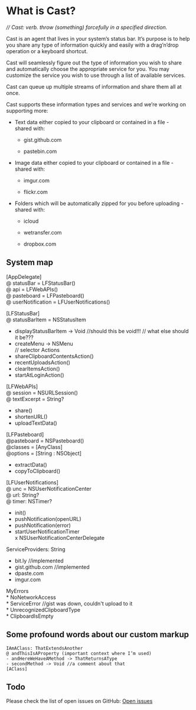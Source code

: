 What is Cast?
=============

*// Cast: verb. throw (something) forcefully in a specified direction.*

Cast is an agent that lives in your system’s status bar. It’s purpose is to help
you share any type of information quickly and easily with a drag’n’drop
operation or a keyboard shortcut.

Cast will seamlessly figure out the type of information you wish to share and
automatically choose the appropriate service for you. You may customize the
service you wish to use through a list of available services.

Cast can queue up multiple streams of information and share them all at once.

Cast supports these information types and services and we’re working on
supporting more:

-   Text data either copied to your clipboard or contained in a file -  
    shared with:

    -   gist.github.com

    -   pastebin.com

-   Image data either copied to your clipboard or contained in a file -  
    shared with:

    -   imgur.com

    -   flickr.com

-   Folders which will be automatically zipped for you before uploading -  
    shared with:

    -   icloud

    -   wetransfer.com

    -   dropbox.com

System map
----------

[AppDelegate]  
\@ statusBar = LFStatusBar()  
\@ api = LFWebAPIs()  
\@ pasteboard = LFPasteboard()  
\@ userNotification = LFUserNotifications()  
  
[LFStatusBar]  
\@ statusBarItem = NSStatusItem  
- displayStatusBarItem -\> Void //should this be void!!! // what else should it
be???  
- createMenu -\> NSMenu  
// selector Actions  
- shareClipboardContentsAction()  
- recentUploadsAction()  
- clearItemsAction()  
- startAtLoginAction()  
  
[LFWebAPIs]  
\@ session = NSURLSession()  
\@ textExcerpt = String?  
- share()  
- shortenURL()  
- uploadTextData()  
  
[LFPasteboard]  
\@pasteboard = NSPasteboard()  
\@classes = [AnyClass]  
\@options = [String : NSObject]  
- extractData()  
- copyToClipboard()  
  
[LFUserNotifications]  
\@ unc = NSUserNotificationCenter  
\@ url: String?  
\@ timer: NSTimer?  
- init()  
- pushNotification(openURL)  
- pushNotification(error)  
- startUserNotificationTimer  
x NSUserNotificationCenterDelegate  
  
ServiceProviders: String  
- bit.ly //implemented  
- gist.github.com //implemented  
- dpaste.com  
- imgur.com  
  
MyErrors  
\* NoNetworkAccess  
\* ServiceError  //gist was down, couldn't upload to it  
\* UnrecognizedClipboardType  
\* ClipboardIsEmpty

Some profound words about our custom markup
-------------------------------------------

~~~~~~~~~~~~~~~~~~~~~~~~~~~~~~~~~~~~~~~~~~~~~~~~~~~~~~~~~~~~~~~~~~~~~~~~~~~~~~~~
IAmAClass: ThatExtendsAnother
@ andThisIsAProperty (important context where I’m used)
- andHereWeHaveAMethod -> ThatReturnsAType
- secondMethod -> Void //a comment about that
[AClass]
~~~~~~~~~~~~~~~~~~~~~~~~~~~~~~~~~~~~~~~~~~~~~~~~~~~~~~~~~~~~~~~~~~~~~~~~~~~~~~~~

Todo
----

Please check the list of open issues on GitHub: [Open
issues](<https://github.com/lfaoro/Cast/issues>)
